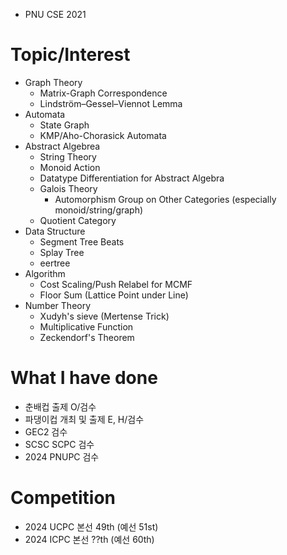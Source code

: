 - PNU CSE 2021

# Topic/Interest
- Graph Theory
  - Matrix-Graph Correspondence
  - Lindström–Gessel–Viennot Lemma
- Automata
  - State Graph
  - KMP/Aho-Chorasick Automata
- Abstract Algebrea
  - String Theory
  - Monoid Action
  - Datatype Differentiation for Abstract Algebra
  - Galois Theory
    - Automorphism Group on Other Categories (especially monoid/string/graph)
  - Quotient Category
- Data Structure
  - Segment Tree Beats
  - Splay Tree
  - eertree
- Algorithm
  - Cost Scaling/Push Relabel for MCMF
  - Floor Sum (Lattice Point under Line)
- Number Theory
  - Xudyh's sieve (Mertense Trick)
  - Multiplicative Function
  - Zeckendorf's Theorem

# What I have done
- 춘배컵 출제 O/검수
- 파댕이컵 개최 및 출제 E, H/검수 
- GEC2 검수
- SCSC SCPC 검수
- 2024 PNUPC 검수

# Competition
- 2024 UCPC 본선 49th (예선 51st)
- 2024 ICPC 본선 ??th (예선 60th)
